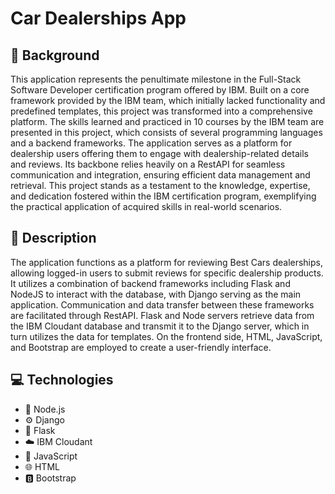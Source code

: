 # Car Dealerships App

## 📝  Background

This application represents the penultimate milestone in the Full-Stack Software Developer certification program offered by IBM. Built on a core framework provided by the IBM team, which initially lacked functionality and predefined templates, this project was transformed into a comprehensive platform. The skills learned and practiced in 10 courses by the IBM team are presented in this project, which consists of several programming languages and a backend frameworks. The application serves as a platform for dealership users offering them to engage with dealership-related details and reviews. Its backbone relies heavily on a RestAPI for seamless communication and integration, ensuring efficient data management and retrieval. This project stands as a testament to the knowledge, expertise, and dedication fostered within the IBM certification program, exemplifying the practical application of acquired skills in real-world scenarios.

## 📖  Description 

The application functions as a platform for reviewing Best Cars dealerships, allowing logged-in users to submit reviews for specific dealership products. It utilizes a combination of backend frameworks including Flask and NodeJS to interact with the database, with Django serving as the main application. Communication and data transfer between these frameworks are facilitated through RestAPI. Flask and Node servers retrieve data from the IBM Cloudant database and transmit it to the Django server, which in turn utilizes the data for templates. On the frontend side, HTML, JavaScript, and Bootstrap are employed to create a user-friendly interface.


## 💻 Technologies

- 🚀 Node.js
- ⚙️ Django
- 🐍 Flask
- ☁️ IBM Cloudant 
- 🚀 JavaScript
- 🌐 HTML
- 🅱️ Bootstrap




